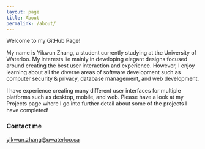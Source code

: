 ```yaml
---
layout: page
title: About
permalink: /about/
---
```


Welcome to my GitHub Page!

My name is Yikwun Zhang, a student currently studying at the University of Waterloo. My interests lie mainly in developing elegant designs focused around creating the best user interaction and experience.
However, I enjoy learning about all the diverse areas of software development such as computer security & privacy, database management, and web development.

I have experience creating many different user interfaces for multiple platforms such as desktop, mobile, and web. Please have a look at my Projects page where I go into further detail about some of the projects I have completed!

### Contact me

[yikwun.zhang@uwaterloo.ca](mailto:email@domain.com)
